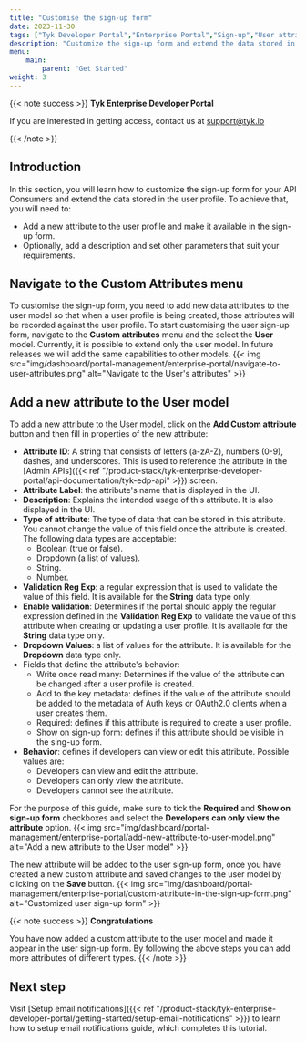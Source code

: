 ```yaml
---
title: "Customise the sign-up form"
date: 2023-11-30
tags: ["Tyk Developer Portal","Enterprise Portal","Sign-up","User attributes","Metadata"]
description: "Customize the sign-up form and extend the data stored in the User profile"
menu:
    main:
        parent: "Get Started"
weight: 3
---
```


{{< note success >}}
**Tyk Enterprise Developer Portal**

If you are interested in getting access, contact us at [support@tyk.io](<mailto:support@tyk.io?subject=Tyk Enterprise Portal Beta>)

{{< /note >}}

## Introduction

In this section, you will learn how to customize the sign-up form for your API Consumers and extend the data stored in the user profile.
To achieve that, you will need to:
- Add a new attribute to the user profile and make it available in the sign-up form.
- Optionally, add a description and set other parameters that suit your requirements.

## Navigate to the Custom Attributes menu

To customise the sign-up form, you need to add new data attributes to the user model so that when a user profile is being created, those attributes will be recorded against the user profile.
To start customising the user sign-up form, navigate to the **Custom attributes** menu and the select the **User** model. Currently, it is possible to extend only the user model. In future releases we will add the same capabilities to other models.
{{< img src="img/dashboard/portal-management/enterprise-portal/navigate-to-user-attributes.png" alt="Navigate to the User's attributes" >}}

## Add a new attribute to the User model
To add a new attribute to the User model, click on the **Add Custom attribute** button and then fill in properties of the new attribute:
- **Attribute ID**: A string that consists of letters (a-zA-Z), numbers (0-9), dashes, and underscores. This is used to reference the attribute in the [Admin APIs]({{< ref "/product-stack/tyk-enterprise-developer-portal/api-documentation/tyk-edp-api" >}}) screen.
- **Attribute Label**: the attribute's name that is displayed in the UI.
- **Description**: Explains the intended usage of this attribute. It is also displayed in the UI.
- **Type of attribute**: The type of data that can be stored in this attribute. You cannot change the value of this field once the attribute is created. The following data types are acceptable:
  - Boolean (true or false).
  - Dropdown (a list of values).
  - String.
  - Number.
- **Validation Reg Exp**: a regular expression that is used to validate the value of this field. It is available for the **String** data type only.
- **Enable validation**: Determines if the portal should apply the regular expression defined in the **Validation Reg Exp** to validate the value of this attribute when creating or updating a user profile. It is available for the **String** data type only.
- **Dropdown Values**: a list of values for the attribute. It is available for the **Dropdown** data type only.
- Fields that define the attribute's behavior:
  - Write once read many: Determines if the value of the attribute can be changed after a user profile is created.
  - Add to the key metadata: defines if the value of the attribute should be added to the metadata of Auth keys or OAuth2.0 clients when a user creates them.
  - Required: defines if this attribute is required to create a user profile.
  - Show on sign-up form: defines if this attribute should be visible in the sing-up form.
- **Behavior**: defines if developers can view or edit this attribute. Possible values are:
  - Developers can view and edit the attribute.
  - Developers can only view the attribute.
  - Developers cannot see the attribute.

For the purpose of this guide, make sure to tick the **Required** and **Show on sign-up form** checkboxes and select the **Developers can only view the attribute** option.
{{< img src="img/dashboard/portal-management/enterprise-portal/add-new-attribute-to-user-model.png" alt="Add a new attribute to the User model" >}}

The new attribute will be added to the user sign-up form, once you have created a new custom attribute and saved changes to the user model by clicking on the **Save** button.
{{< img src="img/dashboard/portal-management/enterprise-portal/custom-attribute-in-the-sign-up-form.png" alt="Customized user sign-up form" >}}

{{< note success >}}
**Congratulations**

You have now added a custom attribute to the user model and made it appear in the user sign-up form. By following the above steps you can add more attributes of different types.
{{< /note >}}

## Next step

Visit [Setup email notifications]({{< ref "/product-stack/tyk-enterprise-developer-portal/getting-started/setup-email-notifications" >}}) to learn how to setup email notifications guide, which completes this tutorial.